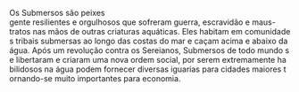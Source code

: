 Os Submersos são peixes gente resilientes e orgulhosos que sofreram guerra, escravidão e maus-tratos nas mãos de outras criaturas aquáticas. Eles habitam em comunidades tribais submersas ao longo das costas do mar e caçam acima e abaixo da água. Após um revolução contra os Sereianos, Submersos de todo mundo se libertaram e criaram uma nova ordem social, por serem extremamente habilidosos na água podem fornecer diversas iguarias para cidades maiores tornando-se muito importantes para economia. 
